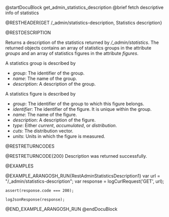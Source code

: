 
@startDocuBlock get_admin_statistics_description
@brief fetch descriptive info of statistics

@RESTHEADER{GET /_admin/statistics-description, Statistics description}

@RESTDESCRIPTION

Returns a description of the statistics returned by */_admin/statistics*.
The returned objects contains an array of statistics groups in the attribute
*groups* and an array of statistics figures in the attribute *figures*.

A statistics group is described by

- *group*: The identifier of the group.
- *name*: The name of the group.
- *description*: A description of the group.

A statistics figure is described by

- *group*: The identifier of the group to which this figure belongs.
- *identifier*: The identifier of the figure. It is unique within the group.
- *name*: The name of the figure.
- *description*: A description of the figure.
- *type*: Either *current*, *accumulated*, or *distribution*.
- *cuts*: The distribution vector.
- *units*: Units in which the figure is measured.

@RESTRETURNCODES

@RESTRETURNCODE{200}
Description was returned successfully.

@EXAMPLES

@EXAMPLE_ARANGOSH_RUN{RestAdminStatisticsDescription1}
    var url = "/_admin/statistics-description";
    var response = logCurlRequest('GET', url);

    assert(response.code === 200);

    logJsonResponse(response);
@END_EXAMPLE_ARANGOSH_RUN
@endDocuBlock

